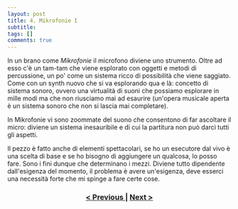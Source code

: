 ```yaml
---
layout: post
title: 4. Mikrofonie I
subtitle:
tags: []
comments: true
---
```


In un brano come _Mikrofonie_ il microfono diviene uno strumento. Oltre ad esso c'è un tam-tam che
viene esplorato con oggetti e metodi di percussione, un po' come un sistema ricco di possibilità che
viene saggiato. Come con un synth nuovo che si va esplorando qua e là: concetto di sistema sonoro,
ovvero una virtualità di suoni che possiamo esplorare in mille modi ma che non riusciamo mai ad
esaurire (un'opera musicale aperta è un sistema sonoro che non si lascia mai completare).

In Mikrofonie vi sono zoommate del suono che consentono di far ascoltare il micro: diviene un
sistema inesauribile e di cui la partitura non può darci tutti gli aspetti.

Il pezzo è fatto anche di elementi spettacolari, se ho un esecutore dal vivo è una scelta di base e se
ho bisogno di aggiungere un qualcosa, lo posso fare. Sono i fini dunque che determinano i mezzi.
Diviene tutto dipendente dall'esigenza del momento, il problema è avere un'esigenza, deve esserci
una necessità forte che mi spinge a fare certe cose.

<h3 style="text-align:center">
<a href="https://velitch.github.io/velitch/2021-11-02-03_02_02_simboli/">< Previous </a>
|
<a href="https://velitch.github.io/velitch/2021-11-02-03_02_00_partitura/">Next ></a>
</h3>
